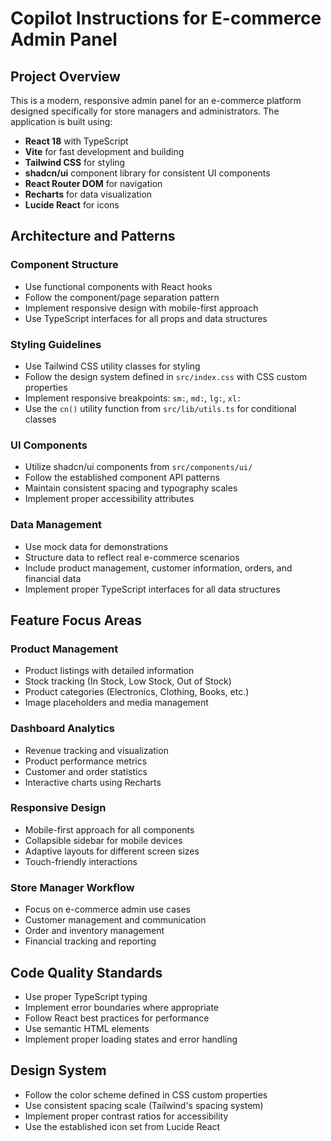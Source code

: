 # Copilot Instructions for E-commerce Admin Panel

<!-- Use this file to provide workspace-specific custom instructions to Copilot. For more details, visit https://code.visualstudio.com/docs/copilot/copilot-customization#_use-a-githubcopilotinstructionsmd-file -->

## Project Overview
This is a modern, responsive admin panel for an e-commerce platform designed specifically for store managers and administrators. The application is built using:

- **React 18** with TypeScript
- **Vite** for fast development and building
- **Tailwind CSS** for styling
- **shadcn/ui** component library for consistent UI components
- **React Router DOM** for navigation
- **Recharts** for data visualization
- **Lucide React** for icons

## Architecture and Patterns

### Component Structure
- Use functional components with React hooks
- Follow the component/page separation pattern
- Implement responsive design with mobile-first approach
- Use TypeScript interfaces for all props and data structures

### Styling Guidelines
- Use Tailwind CSS utility classes for styling
- Follow the design system defined in `src/index.css` with CSS custom properties
- Implement responsive breakpoints: `sm:`, `md:`, `lg:`, `xl:`
- Use the `cn()` utility function from `src/lib/utils.ts` for conditional classes

### UI Components
- Utilize shadcn/ui components from `src/components/ui/`
- Follow the established component API patterns
- Maintain consistent spacing and typography scales
- Implement proper accessibility attributes

### Data Management
- Use mock data for demonstrations
- Structure data to reflect real e-commerce scenarios
- Include product management, customer information, orders, and financial data
- Implement proper TypeScript interfaces for all data structures

## Feature Focus Areas

### Product Management
- Product listings with detailed information
- Stock tracking (In Stock, Low Stock, Out of Stock)
- Product categories (Electronics, Clothing, Books, etc.)
- Image placeholders and media management

### Dashboard Analytics
- Revenue tracking and visualization
- Product performance metrics
- Customer and order statistics
- Interactive charts using Recharts

### Responsive Design
- Mobile-first approach for all components
- Collapsible sidebar for mobile devices
- Adaptive layouts for different screen sizes
- Touch-friendly interactions

### Store Manager Workflow
- Focus on e-commerce admin use cases
- Customer management and communication
- Order and inventory management
- Financial tracking and reporting

## Code Quality Standards
- Use proper TypeScript typing
- Implement error boundaries where appropriate
- Follow React best practices for performance
- Use semantic HTML elements
- Implement proper loading states and error handling

## Design System
- Follow the color scheme defined in CSS custom properties
- Use consistent spacing scale (Tailwind's spacing system)
- Implement proper contrast ratios for accessibility
- Use the established icon set from Lucide React
